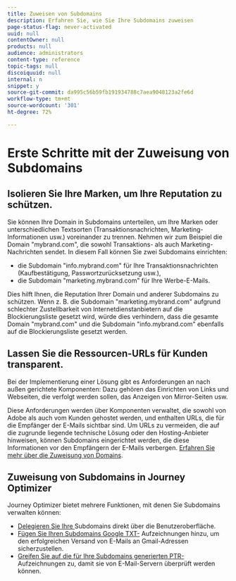 ```yaml
---
title: Zuweisen von Subdomains
description: Erfahren Sie, wie Sie Ihre Subdomains zuweisen
page-status-flag: never-activated
uuid: null
contentOwner: null
products: null
audience: administrators
content-type: reference
topic-tags: null
discoiquuid: null
internal: n
snippet: y
source-git-commit: da995c56b59fb191934788c7aea9048123a2fe6d
workflow-type: tm+mt
source-wordcount: '301'
ht-degree: 72%

---
```



# Erste Schritte mit der Zuweisung von Subdomains

## Isolieren Sie Ihre Marken, um Ihre Reputation zu schützen.

Sie können Ihre Domain in Subdomains unterteilen, um Ihre Marken oder unterschiedlichen Textsorten (Transaktionsnachrichten, Marketing-Informationen usw.) voreinander zu trennen.
Nehmen wir zum Beispiel die Domain &quot;mybrand.com&quot;, die sowohl Transaktions- als auch Marketing-Nachrichten sendet. In diesem Fall können Sie zwei Subdomains einrichten:

* die Subdomain &quot;info.mybrand.com&quot; für Ihre Transaktionsnachrichten (Kaufbestätigung, Passwortzurücksetzung usw.),
* die Subdomain &quot;marketing.mybrand.com&quot; für Ihre Werbe-E-Mails.

Dies hilft Ihnen, die Reputation Ihrer Domain und anderer Subdomains zu schützen. Wenn z. B. die Subdomain &quot;marketing.mybrand.com&quot; aufgrund schlechter Zustellbarkeit von Internetdienstanbietern auf die Blockierungsliste gesetzt wird, würde dies verhindern, dass die gesamte Domain &quot;mybrand.com&quot; und die Subdomain &quot;info.mybrand.com&quot; ebenfalls auf die Blockierungsliste gesetzt werden.

## Lassen Sie die Ressourcen-URLs für Kunden transparent.

Bei der Implementierung einer Lösung gibt es Anforderungen an nach außen gerichtete Komponenten: Dazu gehören das Einrichten von Links und Webseiten, die verfolgt werden sollen, das Anzeigen von Mirror-Seiten usw.

Diese Anforderungen werden über Komponenten verwaltet, die sowohl von Adobe als auch vom Kunden gehostet werden, und enthalten URLs, die für die Empfänger der E-Mails sichtbar sind. Um URLs zu vermeiden, die auf die zugrunde liegende technische Lösung oder den Hosting-Anbieter hinweisen, können Subdomains eingerichtet werden, die diese Informationen vor den Empfängern der E-Mails verbergen. [Erfahren Sie mehr über die Zuweisung von Domains](https://helpx.adobe.com/de/campaign/kb/domain-name-delegation.html).

## Zuweisung von Subdomains in Journey Optimizer

Journey Optimizer bietet mehrere Funktionen, mit denen Sie Subdomains verwalten können:

* [Delegieren Sie Ihre ](delegate-subdomain.md) Subdomains direkt über die Benutzeroberfläche.
* [Fügen Sie Ihren Subdomains Google TXT-](google-txt.md) Aufzeichnungen hinzu, um den erfolgreichen Versand von E-Mails an Gmail-Adressen sicherzustellen.
* [Greifen Sie auf die für Ihre Subdomains generierten PTR-](ptr-records.md) Aufzeichnungen zu, damit sie von E-Mail-Servern überprüft werden können.
